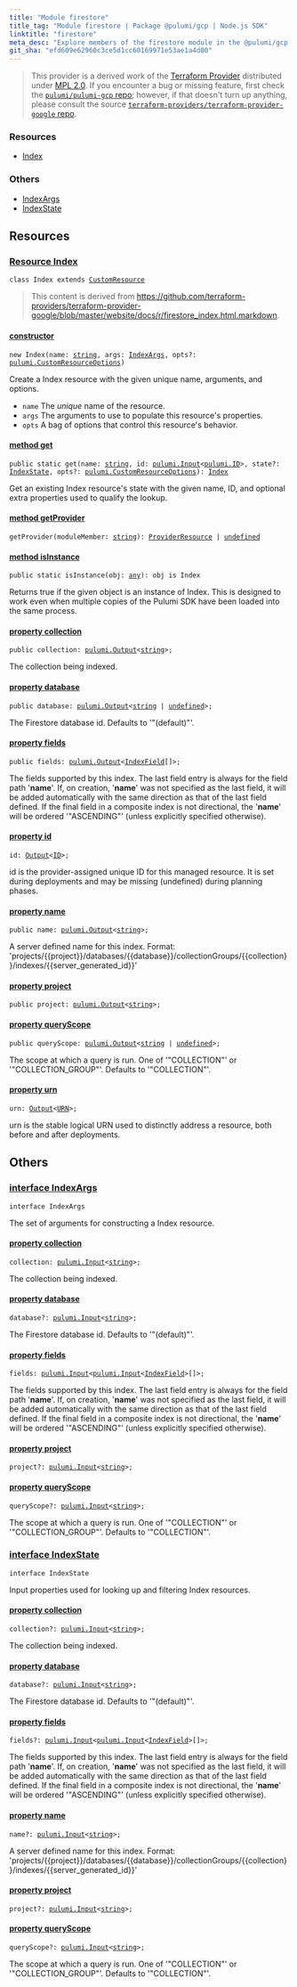 ```yaml
---
title: "Module firestore"
title_tag: "Module firestore | Package @pulumi/gcp | Node.js SDK"
linktitle: "firestore"
meta_desc: "Explore members of the firestore module in the @pulumi/gcp package."
git_sha: "efd609e62960c3ce5d1cc60169971e53ae1a4d00"
---
```


<!-- WARNING: this page was generated by a tool. Do not edit it by hand. -->
<!-- To change it, please see https://github.com/pulumi/docs/tree/master/tools/tscdocgen. -->


> This provider is a derived work of the [Terraform Provider](https://github.com/terraform-providers/terraform-provider-google)
> distributed under [MPL 2.0](https://www.mozilla.org/en-US/MPL/2.0/). If you encounter a bug or missing feature,
> first check the [`pulumi/pulumi-gcp` repo](https://github.com/pulumi/pulumi-gcp/issues); however, if that doesn't turn up anything,
> please consult the source [`terraform-providers/terraform-provider-google` repo](https://github.com/terraform-providers/terraform-provider-google/issues).





<h3>Resources</h3>
<ul class="api">
    <li><a href="#Index"><span class="symbol resource"></span>Index</a></li>
</ul>


<h3>Others</h3>
<ul class="api">
    <li><a href="#IndexArgs"><span class="symbol api"></span>IndexArgs</a></li>
    <li><a href="#IndexState"><span class="symbol api"></span>IndexState</a></li>
</ul>


<h2 id="resources">Resources</h2>
<h3 class="pdoc-module-header" id="Index" data-link-title="Index">
    <a href="https://github.com/pulumi/pulumi-gcp/blob/{{< param git_sha >}}/sdk/nodejs/firestore/index_.ts#L12">
        Resource <strong>Index</strong>
    </a>
</h3>

<pre class="highlight"><code><span class='kr'>class</span> <span class='nx'>Index</span> <span class='kr'>extends</span> <a href='/docs/reference/pkg/nodejs/pulumi/pulumi/#CustomResource'>CustomResource</a></code></pre>

> This content is derived from https://github.com/terraform-providers/terraform-provider-google/blob/master/website/docs/r/firestore_index.html.markdown.

<h4 class="pdoc-member-header" id="Index-constructor">
<a class="pdoc-child-name" href="https://github.com/pulumi/pulumi-gcp/blob/{{< param git_sha >}}/sdk/nodejs/firestore/index_.ts#L63"> <b>constructor</b></a>
</h4>


<pre class="highlight"><code><span class='kd'></span><span class='kd'>new</span> Index(name: <span class='kd'><a href='https://developer.mozilla.org/en-US/docs/Web/JavaScript/Reference/Global_Objects/String'>string</a></span>, args: <a href='#IndexArgs'>IndexArgs</a>, opts?: <a href='/docs/reference/pkg/nodejs/pulumi/pulumi/#CustomResourceOptions'>pulumi.CustomResourceOptions</a>)</code></pre>


Create a Index resource with the given unique name, arguments, and options.

* `name` The _unique_ name of the resource.
* `args` The arguments to use to populate this resource&#39;s properties.
* `opts` A bag of options that control this resource&#39;s behavior.

<h4 class="pdoc-member-header" id="Index-get">
<a class="pdoc-child-name" href="https://github.com/pulumi/pulumi-gcp/blob/{{< param git_sha >}}/sdk/nodejs/firestore/index_.ts#L21">method <b>get</b></a>
</h4>


<pre class="highlight"><code><span class='kd'>public static </span>get(name: <span class='kd'><a href='https://developer.mozilla.org/en-US/docs/Web/JavaScript/Reference/Global_Objects/String'>string</a></span>, id: <a href='/docs/reference/pkg/nodejs/pulumi/pulumi/#Input'>pulumi.Input</a>&lt;<a href='/docs/reference/pkg/nodejs/pulumi/pulumi/#ID'>pulumi.ID</a>&gt;, state?: <a href='#IndexState'>IndexState</a>, opts?: <a href='/docs/reference/pkg/nodejs/pulumi/pulumi/#CustomResourceOptions'>pulumi.CustomResourceOptions</a>): <a href='#Index'>Index</a></code></pre>


Get an existing Index resource's state with the given name, ID, and optional extra
properties used to qualify the lookup.

<h4 class="pdoc-member-header" id="Index-getProvider">
<a class="pdoc-child-name" href="https://github.com/pulumi/pulumi-gcp/blob/{{< param git_sha >}}/sdk/nodejs/firestore/index_.ts#L12">method <b>getProvider</b></a>
</h4>


<pre class="highlight"><code><span class='kd'></span>getProvider(moduleMember: <span class='kd'><a href='https://developer.mozilla.org/en-US/docs/Web/JavaScript/Reference/Global_Objects/String'>string</a></span>): <a href='/docs/reference/pkg/nodejs/pulumi/pulumi/#ProviderResource'>ProviderResource</a> | <span class='kd'><a href='https://developer.mozilla.org/en-US/docs/Web/JavaScript/Reference/Global_Objects/undefined'>undefined</a></span></code></pre>

<h4 class="pdoc-member-header" id="Index-isInstance">
<a class="pdoc-child-name" href="https://github.com/pulumi/pulumi-gcp/blob/{{< param git_sha >}}/sdk/nodejs/firestore/index_.ts#L32">method <b>isInstance</b></a>
</h4>


<pre class="highlight"><code><span class='kd'>public static </span>isInstance(obj: <span class='kd'><a href='https://www.typescriptlang.org/docs/handbook/basic-types.html#any'>any</a></span>): obj is Index</code></pre>


Returns true if the given object is an instance of Index.  This is designed to work even
when multiple copies of the Pulumi SDK have been loaded into the same process.

<h4 class="pdoc-member-header" id="Index-collection">
<a class="pdoc-child-name" href="https://github.com/pulumi/pulumi-gcp/blob/{{< param git_sha >}}/sdk/nodejs/firestore/index_.ts#L42">property <b>collection</b></a>
</h4>

<pre class="highlight"><code><span class='kd'>public </span>collection: <a href='/docs/reference/pkg/nodejs/pulumi/pulumi/#Output'>pulumi.Output</a>&lt;<span class='kd'><a href='https://developer.mozilla.org/en-US/docs/Web/JavaScript/Reference/Global_Objects/String'>string</a></span>&gt;;</code></pre>

The collection being indexed.

<h4 class="pdoc-member-header" id="Index-database">
<a class="pdoc-child-name" href="https://github.com/pulumi/pulumi-gcp/blob/{{< param git_sha >}}/sdk/nodejs/firestore/index_.ts#L46">property <b>database</b></a>
</h4>

<pre class="highlight"><code><span class='kd'>public </span>database: <a href='/docs/reference/pkg/nodejs/pulumi/pulumi/#Output'>pulumi.Output</a>&lt;<span class='kd'><a href='https://developer.mozilla.org/en-US/docs/Web/JavaScript/Reference/Global_Objects/String'>string</a></span> | <span class='kd'><a href='https://developer.mozilla.org/en-US/docs/Web/JavaScript/Reference/Global_Objects/undefined'>undefined</a></span>&gt;;</code></pre>

The Firestore database id. Defaults to '"(default)"'.

<h4 class="pdoc-member-header" id="Index-fields">
<a class="pdoc-child-name" href="https://github.com/pulumi/pulumi-gcp/blob/{{< param git_sha >}}/sdk/nodejs/firestore/index_.ts#L53">property <b>fields</b></a>
</h4>

<pre class="highlight"><code><span class='kd'>public </span>fields: <a href='/docs/reference/pkg/nodejs/pulumi/pulumi/#Output'>pulumi.Output</a>&lt;<a href='/docs/reference/pkg/nodejs/pulumi/gcp/types/output/#IndexField'>IndexField</a>[]&gt;;</code></pre>

The fields supported by this index. The last field entry is always for the field path '__name__'. If, on creation,
'__name__' was not specified as the last field, it will be added automatically with the same direction as that of
the last field defined. If the final field in a composite index is not directional, the '__name__' will be ordered
'"ASCENDING"' (unless explicitly specified otherwise).

<h4 class="pdoc-member-header" id="Index-id">
<a class="pdoc-child-name" href="https://github.com/pulumi/pulumi-gcp/blob/{{< param git_sha >}}/sdk/nodejs/firestore/index_.ts#L12">property <b>id</b></a>
</h4>

<pre class="highlight"><code><span class='kd'></span>id: <a href='/docs/reference/pkg/nodejs/pulumi/pulumi/#Output'>Output</a>&lt;<a href='/docs/reference/pkg/nodejs/pulumi/pulumi/#ID'>ID</a>&gt;;</code></pre>

id is the provider-assigned unique ID for this managed resource.  It is set during
deployments and may be missing (undefined) during planning phases.

<h4 class="pdoc-member-header" id="Index-name">
<a class="pdoc-child-name" href="https://github.com/pulumi/pulumi-gcp/blob/{{< param git_sha >}}/sdk/nodejs/firestore/index_.ts#L58">property <b>name</b></a>
</h4>

<pre class="highlight"><code><span class='kd'>public </span>name: <a href='/docs/reference/pkg/nodejs/pulumi/pulumi/#Output'>pulumi.Output</a>&lt;<span class='kd'><a href='https://developer.mozilla.org/en-US/docs/Web/JavaScript/Reference/Global_Objects/String'>string</a></span>&gt;;</code></pre>

A server defined name for this index. Format:
'projects/{{project}}/databases/{{database}}/collectionGroups/{{collection}}/indexes/{{server_generated_id}}'

<h4 class="pdoc-member-header" id="Index-project">
<a class="pdoc-child-name" href="https://github.com/pulumi/pulumi-gcp/blob/{{< param git_sha >}}/sdk/nodejs/firestore/index_.ts#L59">property <b>project</b></a>
</h4>

<pre class="highlight"><code><span class='kd'>public </span>project: <a href='/docs/reference/pkg/nodejs/pulumi/pulumi/#Output'>pulumi.Output</a>&lt;<span class='kd'><a href='https://developer.mozilla.org/en-US/docs/Web/JavaScript/Reference/Global_Objects/String'>string</a></span>&gt;;</code></pre>
<h4 class="pdoc-member-header" id="Index-queryScope">
<a class="pdoc-child-name" href="https://github.com/pulumi/pulumi-gcp/blob/{{< param git_sha >}}/sdk/nodejs/firestore/index_.ts#L63">property <b>queryScope</b></a>
</h4>

<pre class="highlight"><code><span class='kd'>public </span>queryScope: <a href='/docs/reference/pkg/nodejs/pulumi/pulumi/#Output'>pulumi.Output</a>&lt;<span class='kd'><a href='https://developer.mozilla.org/en-US/docs/Web/JavaScript/Reference/Global_Objects/String'>string</a></span> | <span class='kd'><a href='https://developer.mozilla.org/en-US/docs/Web/JavaScript/Reference/Global_Objects/undefined'>undefined</a></span>&gt;;</code></pre>

The scope at which a query is run. One of '"COLLECTION"' or '"COLLECTION_GROUP"'. Defaults to '"COLLECTION"'.

<h4 class="pdoc-member-header" id="Index-urn">
<a class="pdoc-child-name" href="https://github.com/pulumi/pulumi-gcp/blob/{{< param git_sha >}}/sdk/nodejs/firestore/index_.ts#L12">property <b>urn</b></a>
</h4>

<pre class="highlight"><code><span class='kd'></span>urn: <a href='/docs/reference/pkg/nodejs/pulumi/pulumi/#Output'>Output</a>&lt;<a href='/docs/reference/pkg/nodejs/pulumi/pulumi/#URN'>URN</a>&gt;;</code></pre>

urn is the stable logical URN used to distinctly address a resource, both before and after
deployments.



<h2 id="apis">Others</h2>
<h3 class="pdoc-module-header" id="IndexArgs" data-link-title="IndexArgs">
    <a href="https://github.com/pulumi/pulumi-gcp/blob/{{< param git_sha >}}/sdk/nodejs/firestore/index_.ts#L143">
        interface <strong>IndexArgs</strong>
    </a>
</h3>

<pre class="highlight"><code><span class='kr'>interface</span> <span class='nx'>IndexArgs</span></code></pre>

The set of arguments for constructing a Index resource.

<h4 class="pdoc-member-header" id="IndexArgs-collection">
<a class="pdoc-child-name" href="https://github.com/pulumi/pulumi-gcp/blob/{{< param git_sha >}}/sdk/nodejs/firestore/index_.ts#L147">property <b>collection</b></a>
</h4>

<pre class="highlight"><code><span class='kd'></span>collection: <a href='/docs/reference/pkg/nodejs/pulumi/pulumi/#Input'>pulumi.Input</a>&lt;<span class='kd'><a href='https://developer.mozilla.org/en-US/docs/Web/JavaScript/Reference/Global_Objects/String'>string</a></span>&gt;;</code></pre>

The collection being indexed.

<h4 class="pdoc-member-header" id="IndexArgs-database">
<a class="pdoc-child-name" href="https://github.com/pulumi/pulumi-gcp/blob/{{< param git_sha >}}/sdk/nodejs/firestore/index_.ts#L151">property <b>database</b></a>
</h4>

<pre class="highlight"><code><span class='kd'></span>database?: <a href='/docs/reference/pkg/nodejs/pulumi/pulumi/#Input'>pulumi.Input</a>&lt;<span class='kd'><a href='https://developer.mozilla.org/en-US/docs/Web/JavaScript/Reference/Global_Objects/String'>string</a></span>&gt;;</code></pre>

The Firestore database id. Defaults to '"(default)"'.

<h4 class="pdoc-member-header" id="IndexArgs-fields">
<a class="pdoc-child-name" href="https://github.com/pulumi/pulumi-gcp/blob/{{< param git_sha >}}/sdk/nodejs/firestore/index_.ts#L158">property <b>fields</b></a>
</h4>

<pre class="highlight"><code><span class='kd'></span>fields: <a href='/docs/reference/pkg/nodejs/pulumi/pulumi/#Input'>pulumi.Input</a>&lt;<a href='/docs/reference/pkg/nodejs/pulumi/pulumi/#Input'>pulumi.Input</a>&lt;<a href='/docs/reference/pkg/nodejs/pulumi/gcp/types/input/#IndexField'>IndexField</a>&gt;[]&gt;;</code></pre>

The fields supported by this index. The last field entry is always for the field path '__name__'. If, on creation,
'__name__' was not specified as the last field, it will be added automatically with the same direction as that of
the last field defined. If the final field in a composite index is not directional, the '__name__' will be ordered
'"ASCENDING"' (unless explicitly specified otherwise).

<h4 class="pdoc-member-header" id="IndexArgs-project">
<a class="pdoc-child-name" href="https://github.com/pulumi/pulumi-gcp/blob/{{< param git_sha >}}/sdk/nodejs/firestore/index_.ts#L159">property <b>project</b></a>
</h4>

<pre class="highlight"><code><span class='kd'></span>project?: <a href='/docs/reference/pkg/nodejs/pulumi/pulumi/#Input'>pulumi.Input</a>&lt;<span class='kd'><a href='https://developer.mozilla.org/en-US/docs/Web/JavaScript/Reference/Global_Objects/String'>string</a></span>&gt;;</code></pre>
<h4 class="pdoc-member-header" id="IndexArgs-queryScope">
<a class="pdoc-child-name" href="https://github.com/pulumi/pulumi-gcp/blob/{{< param git_sha >}}/sdk/nodejs/firestore/index_.ts#L163">property <b>queryScope</b></a>
</h4>

<pre class="highlight"><code><span class='kd'></span>queryScope?: <a href='/docs/reference/pkg/nodejs/pulumi/pulumi/#Input'>pulumi.Input</a>&lt;<span class='kd'><a href='https://developer.mozilla.org/en-US/docs/Web/JavaScript/Reference/Global_Objects/String'>string</a></span>&gt;;</code></pre>

The scope at which a query is run. One of '"COLLECTION"' or '"COLLECTION_GROUP"'. Defaults to '"COLLECTION"'.

<h3 class="pdoc-module-header" id="IndexState" data-link-title="IndexState">
    <a href="https://github.com/pulumi/pulumi-gcp/blob/{{< param git_sha >}}/sdk/nodejs/firestore/index_.ts#L112">
        interface <strong>IndexState</strong>
    </a>
</h3>

<pre class="highlight"><code><span class='kr'>interface</span> <span class='nx'>IndexState</span></code></pre>

Input properties used for looking up and filtering Index resources.

<h4 class="pdoc-member-header" id="IndexState-collection">
<a class="pdoc-child-name" href="https://github.com/pulumi/pulumi-gcp/blob/{{< param git_sha >}}/sdk/nodejs/firestore/index_.ts#L116">property <b>collection</b></a>
</h4>

<pre class="highlight"><code><span class='kd'></span>collection?: <a href='/docs/reference/pkg/nodejs/pulumi/pulumi/#Input'>pulumi.Input</a>&lt;<span class='kd'><a href='https://developer.mozilla.org/en-US/docs/Web/JavaScript/Reference/Global_Objects/String'>string</a></span>&gt;;</code></pre>

The collection being indexed.

<h4 class="pdoc-member-header" id="IndexState-database">
<a class="pdoc-child-name" href="https://github.com/pulumi/pulumi-gcp/blob/{{< param git_sha >}}/sdk/nodejs/firestore/index_.ts#L120">property <b>database</b></a>
</h4>

<pre class="highlight"><code><span class='kd'></span>database?: <a href='/docs/reference/pkg/nodejs/pulumi/pulumi/#Input'>pulumi.Input</a>&lt;<span class='kd'><a href='https://developer.mozilla.org/en-US/docs/Web/JavaScript/Reference/Global_Objects/String'>string</a></span>&gt;;</code></pre>

The Firestore database id. Defaults to '"(default)"'.

<h4 class="pdoc-member-header" id="IndexState-fields">
<a class="pdoc-child-name" href="https://github.com/pulumi/pulumi-gcp/blob/{{< param git_sha >}}/sdk/nodejs/firestore/index_.ts#L127">property <b>fields</b></a>
</h4>

<pre class="highlight"><code><span class='kd'></span>fields?: <a href='/docs/reference/pkg/nodejs/pulumi/pulumi/#Input'>pulumi.Input</a>&lt;<a href='/docs/reference/pkg/nodejs/pulumi/pulumi/#Input'>pulumi.Input</a>&lt;<a href='/docs/reference/pkg/nodejs/pulumi/gcp/types/input/#IndexField'>IndexField</a>&gt;[]&gt;;</code></pre>

The fields supported by this index. The last field entry is always for the field path '__name__'. If, on creation,
'__name__' was not specified as the last field, it will be added automatically with the same direction as that of
the last field defined. If the final field in a composite index is not directional, the '__name__' will be ordered
'"ASCENDING"' (unless explicitly specified otherwise).

<h4 class="pdoc-member-header" id="IndexState-name">
<a class="pdoc-child-name" href="https://github.com/pulumi/pulumi-gcp/blob/{{< param git_sha >}}/sdk/nodejs/firestore/index_.ts#L132">property <b>name</b></a>
</h4>

<pre class="highlight"><code><span class='kd'></span>name?: <a href='/docs/reference/pkg/nodejs/pulumi/pulumi/#Input'>pulumi.Input</a>&lt;<span class='kd'><a href='https://developer.mozilla.org/en-US/docs/Web/JavaScript/Reference/Global_Objects/String'>string</a></span>&gt;;</code></pre>

A server defined name for this index. Format:
'projects/{{project}}/databases/{{database}}/collectionGroups/{{collection}}/indexes/{{server_generated_id}}'

<h4 class="pdoc-member-header" id="IndexState-project">
<a class="pdoc-child-name" href="https://github.com/pulumi/pulumi-gcp/blob/{{< param git_sha >}}/sdk/nodejs/firestore/index_.ts#L133">property <b>project</b></a>
</h4>

<pre class="highlight"><code><span class='kd'></span>project?: <a href='/docs/reference/pkg/nodejs/pulumi/pulumi/#Input'>pulumi.Input</a>&lt;<span class='kd'><a href='https://developer.mozilla.org/en-US/docs/Web/JavaScript/Reference/Global_Objects/String'>string</a></span>&gt;;</code></pre>
<h4 class="pdoc-member-header" id="IndexState-queryScope">
<a class="pdoc-child-name" href="https://github.com/pulumi/pulumi-gcp/blob/{{< param git_sha >}}/sdk/nodejs/firestore/index_.ts#L137">property <b>queryScope</b></a>
</h4>

<pre class="highlight"><code><span class='kd'></span>queryScope?: <a href='/docs/reference/pkg/nodejs/pulumi/pulumi/#Input'>pulumi.Input</a>&lt;<span class='kd'><a href='https://developer.mozilla.org/en-US/docs/Web/JavaScript/Reference/Global_Objects/String'>string</a></span>&gt;;</code></pre>

The scope at which a query is run. One of '"COLLECTION"' or '"COLLECTION_GROUP"'. Defaults to '"COLLECTION"'.

